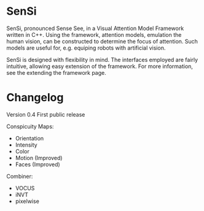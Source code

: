 SenSi
=====

SenSi, pronounced Sense See, in a Visual Attention Model Framework written in C++. Using the framework, attention models, emulation the human vision, can be constructed to determine the focus of attention. Such models are useful for, e.g. equiping robots with artificial vision.

SenSi is designed with flexibility in mind. The interfaces employed are fairly intuitive, allowing easy extension of the framework. For more information, see the extending the framework page.


Changelog
=========

Version 0.4
First public release

Conspicuity Maps:
- Orientation
- Intensity
- Color
- Motion (Improved)
- Faces (Improved)


Combiner:
- VOCUS
- iNVT
- pixelwise



